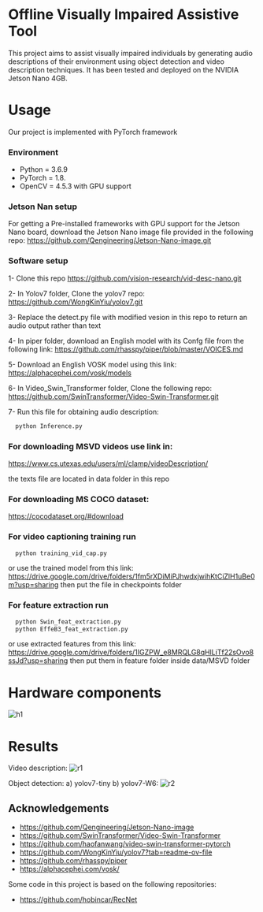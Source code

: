 
# Offline Visually Impaired Assistive Tool 
This project aims to assist visually impaired individuals by generating audio descriptions of their environment using object detection and video description techniques. It has been tested and deployed on the NVIDIA Jetson Nano 4GB.


# Usage
Our project is implemented with PyTorch framework

### Environment
- Python = 3.6.9
- PyTorch = 1.8.
- OpenCV = 4.5.3 with GPU support

### Jetson Nan setup
For getting a Pre-installed frameworks with GPU support for the Jetson Nano board, download the Jetson Nano image file provided in the following repo: https://github.com/Qengineering/Jetson-Nano-image.git


### Software setup

1- Clone this repo https://github.com/vision-research/vid-desc-nano.git

2- In Yolov7 folder, Clone the yolov7 repo: https://github.com/WongKinYiu/yolov7.git

3- Replace the detect.py file with modified vesion in this repo to return an audio output rather than text

4- In piper folder, download an English model with its Confg file from the following link: https://github.com/rhasspy/piper/blob/master/VOICES.md

5- Download an English VOSK model using this link: https://alphacephei.com/vosk/models

6- In Video_Swin_Transformer folder, Clone the following repo: https://github.com/SwinTransformer/Video-Swin-Transformer.git

7- Run this file for obtaining audio description:
```bash
  python Inference.py
```

### For downloading MSVD videos use link in:
https://www.cs.utexas.edu/users/ml/clamp/videoDescription/

the texts file are located in data folder in this repo



### For downloading MS COCO dataset:
https://cocodataset.org/#download


### For video captioning training run   

```bash
  python training_vid_cap.py
```
or use the trained model from this link: https://drive.google.com/drive/folders/1fm5rXDiMiPJhwdxjwihKtCiZlH1uBe0m?usp=sharing
then put the file in checkpoints folder  
### For feature extraction run   

```bash
  python Swin_feat_extraction.py
  python EffeB3_feat_extraction.py
```
or use extracted features from this link: https://drive.google.com/drive/folders/1IGZPW_e8MRQLG8qHlLiTf22sOvo8ssJd?usp=sharing
then put them in feature folder inside data/MSVD folder
# Hardware components

![h1](https://github.com/vision-research/vid-desc-jet/assets/169878400/d1d70e2a-85b3-46d8-92d3-6611ef7f7469)


# Results

Video description:
![r1](https://github.com/vision-research/vid-desc-jet/assets/169878400/ee25b43f-4a4b-4243-aabb-4df8b3a08488)




Object detection: a) yolov7-tiny  b) yolov7-W6:
![r2](https://github.com/vision-research/vid-desc-jet/assets/169878400/3ff6cf69-d4a3-4f30-bce6-8bd4ae2f1657)


    
## Acknowledgements


- https://github.com/Qengineering/Jetson-Nano-image
- https://github.com/SwinTransformer/Video-Swin-Transformer
- https://github.com/haofanwang/video-swin-transformer-pytorch
- https://github.com/WongKinYiu/yolov7?tab=readme-ov-file
- https://github.com/rhasspy/piper
- https://alphacephei.com/vosk/

Some code in this project is based on the following repositories:
- https://github.com/hobincar/RecNet

